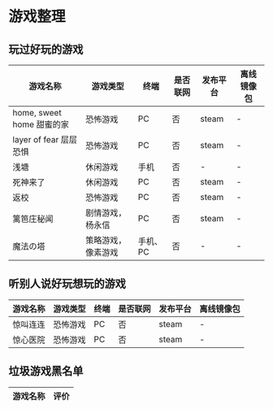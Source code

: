 # 游戏整理

## 玩过好玩的游戏

| 游戏名称 | 游戏类型 | 终端 | 是否联网 | 发布平台 | 离线镜像包 |
| -- | -- | -- | -- | -- | -- |
| home, sweet home 甜蜜的家 | 恐怖游戏 | PC | 否 | steam | - |
| layer of fear 层层恐惧 | 恐怖游戏 | PC | 否 | steam | - |
| 浅塘 | 休闲游戏 | 手机 | 否 | - | - |
| 死神来了 | 休闲游戏 | PC | 否 | steam | - |
| 返校 | 恐怖游戏 | PC | 否 | steam | - |
| 篱笆庄秘闻 | 剧情游戏，杨永信 | PC | 否 | steam | - |
| 魔法の塔 | 策略游戏，像素游戏 | 手机、PC | 否 | - | - |


## 听别人说好玩想玩的游戏
| 游戏名称 | 游戏类型 | 终端 | 是否联网 | 发布平台 | 离线镜像包 |
| -- | -- | -- | -- | -- | -- |
| 惊叫连连 | 恐怖游戏 | PC | 否 | steam | - |
| 惊心医院 | 恐怖游戏 | PC | 否 | steam | - |

## 垃圾游戏黑名单
| 游戏名称 | 评价 |
| --- | --- |
